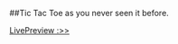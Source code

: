 ##Tic Tac Toe as you never seen it before.

[ LivePreview :>> ](https://0red0.github.io/Tic-Tac-Toe/)